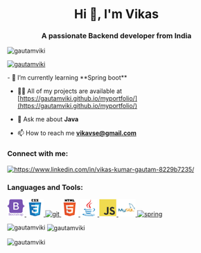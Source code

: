 <img align="right" src="https://media.geeksforgeeks.org/wp-content/cdn-uploads/20220309002834/7-Skills-to-Become-a-Backend-Developer.png" alt="">

<h1 align="center">Hi 👋, I'm Vikas</h1>
<h3 align="center">A passionate Backend developer from India</h3>


<p align="left"> <img src="https://komarev.com/ghpvc/?username=gautamviki&label=Profile%20views&color=0e75b6&style=flat" alt="gautamviki" /> </p>


<p align="left"> <a href="https://github.com/ryo-ma/github-profile-trophy"><img src="https://github-profile-trophy.vercel.app/?username=gautamviki" alt="gautamviki" /></a> 
 
 <img align="right" width="300" src="https://camo.githubusercontent.com/5f5113e3943afd7e54e2989e7e5a9fee38ee27508e776db07f71c24af4d2a46d/68747470733a2f2f63646e2e6472696262626c652e636f6d2f75736572732f3932363533372f73637265656e73686f74732f343530323932342f707974686f6e2d322e676966" alt="">

 
</p>
<!-- <img align="right" width="400px" src="https://cdn.w600.comps.canstockphoto.com/web-developer-website-development-image_csp42957476.jpg" alt="">
 -->
- 🌱 I’m currently learning **Spring boot**

- 👨‍💻 All of my projects are available at [https://gautamviki.github.io/myportfolio/](https://gautamviki.github.io/myportfolio/)

- 💬 Ask me about **Java**

- 📫 How to reach me **vikavse@gmail.com**

<h3 align="left">Connect with me:</h3>
<p align="left">
<a href="https://linkedin.com/in/https://www.linkedin.com/in/vikas-kumar-gautam-8229b7235/" target="blank"><img align="center" src="https://raw.githubusercontent.com/rahuldkjain/github-profile-readme-generator/master/src/images/icons/Social/linked-in-alt.svg" alt="https://www.linkedin.com/in/vikas-kumar-gautam-8229b7235/" height="30" width="40" /></a>
</p>

<h3 align="left">Languages and Tools:</h3>
<p align="left"> <a href="https://getbootstrap.com" target="_blank" rel="noreferrer"> <img src="https://raw.githubusercontent.com/devicons/devicon/master/icons/bootstrap/bootstrap-plain-wordmark.svg" alt="bootstrap" width="40" height="40"/> </a> <a href="https://www.w3schools.com/css/" target="_blank" rel="noreferrer"> <img src="https://raw.githubusercontent.com/devicons/devicon/master/icons/css3/css3-original-wordmark.svg" alt="css3" width="40" height="40"/> </a> <a href="https://git-scm.com/" target="_blank" rel="noreferrer"> <img src="https://www.vectorlogo.zone/logos/git-scm/git-scm-icon.svg" alt="git" width="40" height="40"/> </a> <a href="https://www.w3.org/html/" target="_blank" rel="noreferrer"> <img src="https://raw.githubusercontent.com/devicons/devicon/master/icons/html5/html5-original-wordmark.svg" alt="html5" width="40" height="40"/> </a> <a href="https://www.java.com" target="_blank" rel="noreferrer"> <img src="https://raw.githubusercontent.com/devicons/devicon/master/icons/java/java-original.svg" alt="java" width="40" height="40"/> </a> <a href="https://developer.mozilla.org/en-US/docs/Web/JavaScript" target="_blank" rel="noreferrer"> <img src="https://raw.githubusercontent.com/devicons/devicon/master/icons/javascript/javascript-original.svg" alt="javascript" width="40" height="40"/> </a> <a href="https://www.mysql.com/" target="_blank" rel="noreferrer"> <img src="https://raw.githubusercontent.com/devicons/devicon/master/icons/mysql/mysql-original-wordmark.svg" alt="mysql" width="40" height="40"/> </a> <a href="https://spring.io/" target="_blank" rel="noreferrer"> <img src="https://www.vectorlogo.zone/logos/springio/springio-icon.svg" alt="spring" width="40" height="40"/> </a> </p>

<p><img align="left" src="https://github-readme-stats.vercel.app/api/top-langs?username=gautamviki&show_icons=true&locale=en&layout=compact" alt="gautamviki" /></p>

<p>&nbsp;<img align="center" src="https://github-readme-stats.vercel.app/api?username=gautamviki&show_icons=true&locale=en" alt="gautamviki" /></p>

<p><img align="center" src="https://github-readme-streak-stats.herokuapp.com/?user=gautamviki&" alt="gautamviki" /></p>
